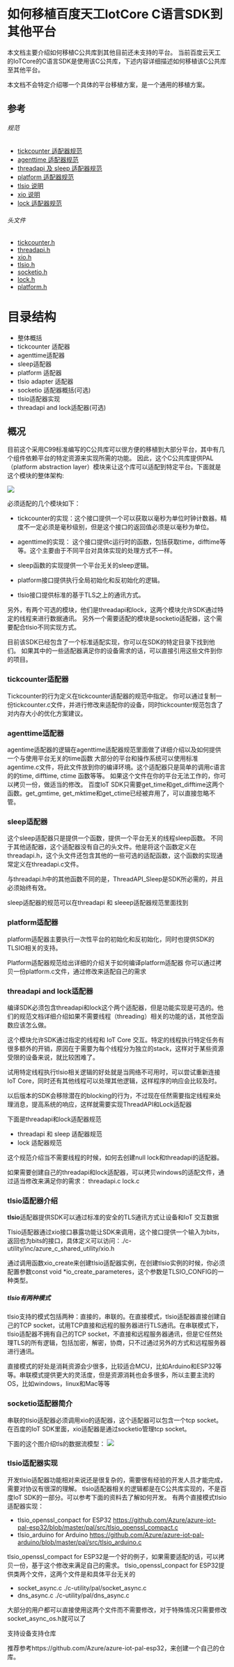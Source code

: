 # 如何移植百度天工IotCore C语言SDK到其他平台

本文档主要介绍如何移植C公共库到其他目前还未支持的平台。
当前百度云天工的IoTCore的C语言SDK是使用该C公共库，下述内容详细描述如何移植该C公共库至其他平台。

本文档不会特定介绍哪一个具体的平台移植方案，是一个通用的移植方案。


## 参考

###### 规范
- [tickcounter 适配器规范](./c-utility/devdoc/tickcounter_freertos_requirement.md)<br/>
- [agenttime 适配器规范](./c-utility/devdoc/agenttime_requirements.md)<br/>
- [threadapi 及 sleep 适配器规范](./c-utility/devdoc/threadapi_and_sleep_requirements.md)<br/>
- [platform 适配器规范](./c-utility/devdoc/platform_requirements.md)<br/>
- [tlsio 说明](./c-utility/devdoc/tlsio_requirements.md)<br/>
- [xio 说明](./c-utility/devdoc/xio_requirements.md)<br/>
- [lock 适配器规范](./c-utility/devdoc/lock_requirements.md)<br/>

###### 头文件
- [tickcounter.h](./c-utility/inc/azure_c_shared_utility/tickcounter.h)<br/>
- [threadapi.h](./c-utility/inc/azure_c_shared_utility/threadapi.h)<br/>
- [xio.h](./c-utility/inc/azure_c_shared_utility/xio.h)<br/>
- [tlsio.h](./c-utility/inc/azure_c_shared_utility/tlsio.h)<br/>
- [socketio.h](./c-utility/inc/azure_c_shared_utility/socketio.h)<br/>
- [lock.h](./c-utility/inc/azure_c_shared_utility/lock.h)<br/>
- [platform.h](./c-utility/inc/azure_c_shared_utility/platform.h)<br/>



# 目录结构

- 整体概括
- tickcounter 适配器
- agenttime适配器
- sleep适配器
- platform 适配器
- tlsio adapter 适配器
- socketio 适配器概括(可选)
- tlsio适配器实现
- threadapi and lock适配器(可选)

## 概况


目前这个采用C99标准编写的C公共库可以很方便的移植到大部分平台，其中有几个组件依赖平台的特定资源来实现所需的功能。
因此，这个C公共库提供PAL（platform abstraction layer）模块来让这个库可以适配到特定平台。下面就是这个模块的整体架构:

![](./pictures/porting_arch.png)

必须适配的几个模块如下：

- tickcounter的实现：这个接口提供一个可以获取以毫秒为单位时钟计数器。精度不一定必须是毫秒级别，但是这个接口的返回值必须是以毫秒为单位。

- agenttime的实现： 这个接口提供c运行时的函数，包括获取time，difftime等等。这个主要由于不同平台对具体实现的处理方式不一样。

- sleep函数的实现提供一个平台无关的sleep逻辑。

- platform接口提供执行全局初始化和反初始化的逻辑。

- tlsio接口提供标准的基于TLS之上的通讯方式。

另外，有两个可选的模块，他们是threadapi和lock，这两个模块允许SDK通过特定的线程来进行数据通讯。
另外一个需要适配的模块是socketio适配器，这个需要配合tlsio不同实现方式。

目前该SDK已经包含了一个标准适配实现，你可以在SDK的特定目录下找到他们。
如果其中的一些适配器满足你的设备需求的话，可以直接引用这些文件到你的项目。

### tickcounter适配器

Tickcounter的行为定义在tickcounter适配器的规范中指定。
你可以通过复制一份tickcounter.c文件，并进行修改来适配你的设备，同时tickcounter规范包含了对内存大小的优化方案建议。



### agenttime适配器

agentime适配器的逻辑在agenttime适配器规范里面做了详细介绍以及如何提供一个与使用平台无关的time函数
大部分的平台和操作系统可以使用标准agentime.c文件，将此文件放到你的编译环境。这个适配器只是简单的调用c语言的的time, difftime, ctime 函数等等。
如果这个文件在你的平台无法工作的，你可以拷贝一份，做适当的修改。
百度IoT SDK只需要get_time和get_difftime这两个函数。get_gmtime, get_mktime和get_ctime已经被弃用了，可以直接忽略不管。


### sleep适配器

这个sleep适配器只是提供一个函数，提供一个平台无关的线程sleep函数。 不同于其他适配器，这个适配器没有自己的头文件。他是将这个函数定义在threadapi.h，这个头文件还包含其他的一些可选的适配函数，这个函数的实现通常定义在threadapi.c文件。

与threadapi.h中的其他函数不同的是，ThreadAPI_Sleep是SDK所必需的，并且必须始终有效。

sleep适配器的规范可以在threadapi 和 sleeep适配器规范里面找到



### platform适配器

platform适配器主要执行一次性平台的初始化和反初始化，同时也提供SDK的TLSIO相关的支持。

Platform适配器规范给出详细的介绍关于如何编译platform适配器
你可以通过拷贝一份platform.c文件，通过修改来适配自己的需求


### threadapi and lock适配器

编译SDK必须包含threadapi和lock这个两个适配器，但是功能实现是可选的。他们的规范文档详细介绍如果不需要线程（threading）相关的功能的话，其他空函数应该怎么做。

这个模块允许SDK通过指定的线程和 IoT Core 交互。特定的线程执行特定任务有很多额外的开销，原因在于需要为每个线程分为独立的stack，这样对于某些资源受限的设备来说，就比较困难了。

试用特定线程执行tlsio相关逻辑的好处就是当网络不可用时，可以尝试重新连接IoT Core，同时还有其他线程可以处理其他逻辑，这样程序的响应会比较及时。

以后版本的SDK会移除潜在的blocking的行为，不过现在任然需要指定线程来处理消息，提高系统的响应，这样就需要实现ThreadAPI和Lock适配器


下面是threadapi和lock适配器规范
- threadapi 和 sleep 适配器规范
- lock 适配器规范

这个规范介绍当不需要线程的时候，如何去创建null lock和threadapi的适配器。

如果需要创建自己的threadapi和lock适配器，可以拷贝windows的适配文件，通过适当修改来满足你的需求：
threadapi.c
lock.c


### tlsio适配器介绍

**tlsio**适配器提供SDK可以通过标准的安全的TLS通讯方式让设备和IoT 
交互数据 

Tlsio适配器通过xio接口暴露功能让SDK来调用，这个接口提供一个输入为bits，返回也为bits的接口，具体定义可以访问：./c-utility/inc/azure_c_shared_utility/xio.h

通过调用函数xio_create来创建tlsio适配器实例，在创建tlsio实例的时候，你必须配置参数const void *io_create_parameteres，这个参数是TLSIO_CONFIG的一种类型。

##### tlsio有两种模式

tlsio支持的模式包括两种：直接的，串联的。在直接模式，tlsio适配器直接创建自己的TCP socket，试用TCP直接和远程的服务器进行TLS通讯。在串联模式下，tlsio适配器不拥有自己的TCP socket，不直接和远程服务器通讯，但是它任然处理TLS的所有逻辑，包括加密，解密，协商，只不过通过另外的方式和远程服务器进行通讯。

直接模式的好处是消耗资源会少很多，比较适合MCU，比如Arduino和ESP32等等。串联模式提供更大的灵活度，但是资源消耗也会多很多，所以主要主流的OS，比如windows，linux和Mac等等



### socketio适配器简介

串联的tlsio适配器必须调用xio的适配器，这个适配器可以包含一个tcp socket。在百度的IoT SDK里面，xio适配器是通过socketio管理tcp socket。

下面的这个图介绍tls的数据流模型：
![](./pictures/io_chains.png)

### tlsio适配器实现

开发tlsio适配器功能相对来说还是很复杂的，需要很有经验的开发人员才能完成，需要对协议有很深的理解。
tlsio适配器相关的逻辑都是在C公共库实现的，不是百度IoT SDK的一部分。可以参考下面的资料去了解如何开发。
有两个直接模式tlsio适配器实现：
- tlsio_openssl_conpact for ESP32
https://github.com/Azure/azure-iot-pal-esp32/blob/master/pal/src/tlsio_openssl_compact.c
- tlsio_arduino for Arduino
https://github.com/Azure/azure-iot-pal-arduino/blob/master/pal/src/tlsio_arduino.c

tlsio_openssl_compact for ESP32是一个好的例子，如果需要适配的话，可以拷贝一份，基于这个修改来满足自己的需求。
tlsio_openssl_conpact for ESP32提供类两个文件，这两个文件是和具体平台无关的
- socket_async.c
./c-utility/pal/socket_async.c
- dns_async.c
./c-utility/pal/dns_async.c

大部分的用户都可以直接使用这两个文件而不需要修改，对于特殊情况只需要修改socket_async_os.h就可以了

支持设备支持仓库

推荐参考https://github.com/Azure/azure-iot-pal-esp32，来创建一个自己的仓库。
